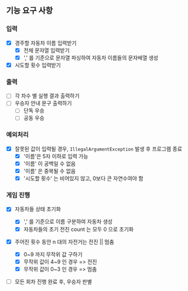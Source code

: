 ## 기능 요구 사항
### 입력
- [x] 경주할 자동차 이름 입력받기
  - [x] 전체 문자열 입력받기
  - [x] ',' 를 기준으로 문자열 파싱하여 자동차 이름들의 문자배열 생성
- [x] 시도할 횟수 입력받기

### 출력
- [ ] 각 차수 별 실행 결과 출력하기
- [ ] 우승자 안내 문구 출력하기
  - [ ] 단독 우승
  - [ ] 공동 우승

### 예외처리
- [x] 잘못된 값이 입력될 경우, `IllegalArgumentException` 발생 후 프로그램 종료
    - [x] '이름'은 5자 이하로 입력 가능
    - [x] '이름' 이 공백일 수 없음
    - [x] '이름' 은 중복될 수 없음
    - [x] '시도할 횟수' 는 비어있지 않고, 0보다 큰 자연수여야 함

### 게임 진행
- [x] 자동차들 상태 초기화
  - [x] ',' 를 기준으로 이름 구분하여 자동차 생성
  - [x] 자동차들의 초기 전진 count 는 모두 0 으로 초기화
- [x] 주어진 횟수 동안 n 대의 자전거는 전진 || 멈춤
    - [x] 0~9 까지 무작위 값 구하기
    - [x] 무작위 값이 4~9 인 경우 => 전진
    - [x] 무작위 값이 0~3 인 경우 => 멈춤
- [ ] 모든 회차 진행 완료 후, 우승자 판별
  